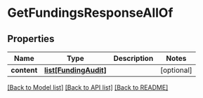 # GetFundingsResponseAllOf

## Properties
Name | Type | Description | Notes
------------ | ------------- | ------------- | -------------
**content** | [**list[FundingAudit]**](FundingAudit.md) |  | [optional] 

[[Back to Model list]](../README.md#documentation-for-models) [[Back to API list]](../README.md#documentation-for-api-endpoints) [[Back to README]](../README.md)


